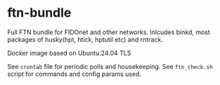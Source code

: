 # ftn-bundle

Full FTN bundle for FIDOnet and other networks. Inlcudes binkd, most packages of husky(hpt, htick, hptutil etc) and rntrack.

Docker image based on Ubuntu:24.04 TLS

See `crontab` file for periodic polls and housekeeping.
See `ftn_check.sh` script for commands and config params used.
